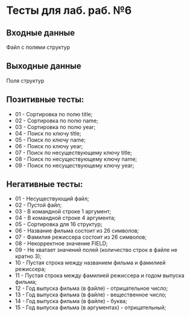 ﻿# Тесты для лаб. раб. №6

## Входные данные
Файл с полями структур

## Выходные данные
Поля структур

## Позитивные тесты:
- 01 - Сортировка по полю title;
- 02 - Сортировка по полю name;
- 03 - Сортировка по полю year;
- 04 - Поиск по ключу title;
- 05 - Поиск по ключу name;
- 06 - Поиск по ключу year;
- 07 - Поиск по несуществующему ключу title;
- 08 - Поиск по несуществующему ключу name;
- 09 - Поиск по несуществующему ключу year;

## Негативные тесты:
- 01 - Несуществующий файл;
- 02 - Пустой файл;
- 03 - В командной строке 1 аргумент;
- 04 - В командной строке 4 аргумента;
- 05 - Сортировка для 16 структур;
- 06 - Название фильма состоит из 26 символов;
- 07 - Фамилия режиссера состоит из 26 символов;
- 08 - Некорректное значение FIELD;
- 09 - Не хватает значений полей (количество строк в файле не кратно 3);
- 10 - Пустая строка между названием фильма и фамилией режиссера;
- 11 - Пустая строка между фамилией режиссера и годом выпуска фильма;
- 12 - Год выпуска фильма (в файле) - отрицательное число;
- 13 - Год выпуска фильма (в файле) - вещественное число;
- 14 - Год выпуска фильма (в файле) - буква;
- 15 - Год выпуска фильма (в аргументах) - отрицательный;
